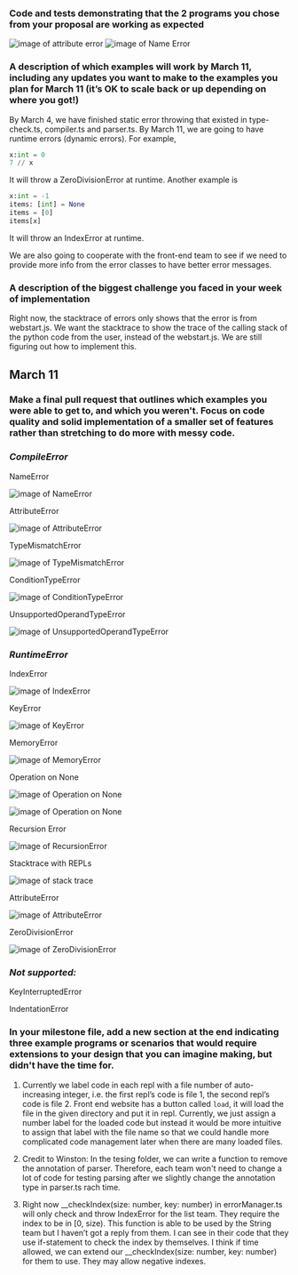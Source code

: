 ### Code and tests demonstrating that the 2 programs you chose from your proposal are working as expected
![image of attribute error](https://i.ibb.co/8gyvfWy/Attribute-Error.png)
![image of Name Error](https://i.ibb.co/P45RK3M/2021-03-03-6-55-50.png)


### A description of which examples will work by March 11, including any updates you want to make to the examples you plan for March 11 (it’s OK to scale back or up depending on where you got!)
By March 4, we have finished static error throwing that existed in type-check.ts, compiler.ts and parser.ts. By March 11, we are going to have runtime errors (dynamic errors). For example, 
```python
x:int = 0
7 // x
```
It will throw a ZeroDivisionError at runtime.
Another example is 
```python
x:int = -1
items: [int] = None
items = [0]
items[x]
```
It will throw an IndexError at runtime.

We are also going to cooperate with the front-end team to see if we need to provide more info from the error classes to have better error messages.



### A description of the biggest challenge you faced in your week of implementation
Right now, the stacktrace of errors only shows that the error is from webstart.js. We want the stacktrace to show the trace of the calling stack of the python code from the user, instead of the webstart.js. We are still figuring out how to implement this.  


## March 11
### Make a final pull request that outlines which examples you were able to get to, and which you weren't. Focus on code quality and solid implementation of a smaller set of features rather than stretching to do more with messy code.

### *CompileError*

NameError


![image of NameError](https://i.ibb.co/q1b29GT/Name-Error.png)


AttributeError


![image of AttributeError](https://i.ibb.co/pdXc15H/Attribute-Error-Compiler-Error.png)


TypeMismatchError


![image of TypeMismatchError](https://i.ibb.co/mD59Y3h/2021-03-11-4-39-59.png)


ConditionTypeError


![image of ConditionTypeError](https://i.ibb.co/1GcXvT6/2021-03-11-4-44-16.png)


UnsupportedOperandTypeError


![image of UnsupportedOperandTypeError](https://i.ibb.co/DkWsYq6/2021-03-11-4-42-36.png)



### *RuntimeError*

IndexError


![image of IndexError](https://i.ibb.co/ypq36GW/2021-03-11-4-27-35.png)


KeyError


![image of KeyError](https://i.ibb.co/VVRGcG7/2021-03-11-4-30-31.png)


MemoryError


![image of MemoryError](https://i.ibb.co/st0kfz1/Memory-Error.png)


Operation on None


![image of Operation on None](https://i.ibb.co/CW4sJ56/2021-03-11-4-32-42.png)


![image of Operation on None](https://i.ibb.co/TYR5NXW/2021-03-11-4-35-25.png)


Recursion Error


![image of RecursionError](https://i.ibb.co/CJPDTDw/Max-Recursion.jpg)


Stacktrace with REPLs


![image of stack trace](https://i.ibb.co/8X7D8pP/Stack-Trace.png)


AttributeError


![image of AttributeError](https://i.ibb.co/7NTLsqX/Attribute-Error-Runtime.png)


ZeroDivisionError


![image of ZeroDivisionError](https://i.ibb.co/mhqFcbQ/Screen-Shot-2021-03-11-at-17-18-37.png)


### *Not supported:*

KeyInterruptedError


IndentationError



### In your milestone file, add a new section at the end indicating three example programs or scenarios that would require extensions to your design that you can imagine making, but didn't have the time for.


1. Currently we label code in each repl with a file number of auto-increasing integer, i.e. the first repl’s code is file 1, the second repl’s code is file 2. Front end website has a button called `load`, it will load the file in the given directory and put it in repl. Currently, we just assign a number label for the loaded code but instead it would be more intuitive to assign that label with the file name so that we could handle more complicated code management later when there are many loaded files. 



2. Credit to Winston: In the tesing folder, we can write a function to remove the annotation of parser. Therefore, each team won't need to change a lot of code for testing parsing after we slightly change the annotation type in parser.ts rach time.



3. Right now __checkIndex(size: number, key: number) in errorManager.ts will only check and throw IndexError for the list team. They require the index to be in [0, size). This function is able to be used by the String team but I haven’t got a reply from them. I can see in their code that they use if-statement to check the index by themselves. I think if time allowed, we can extend our __checkIndex(size: number, key: number) for them to use. They may allow negative indexes. 
